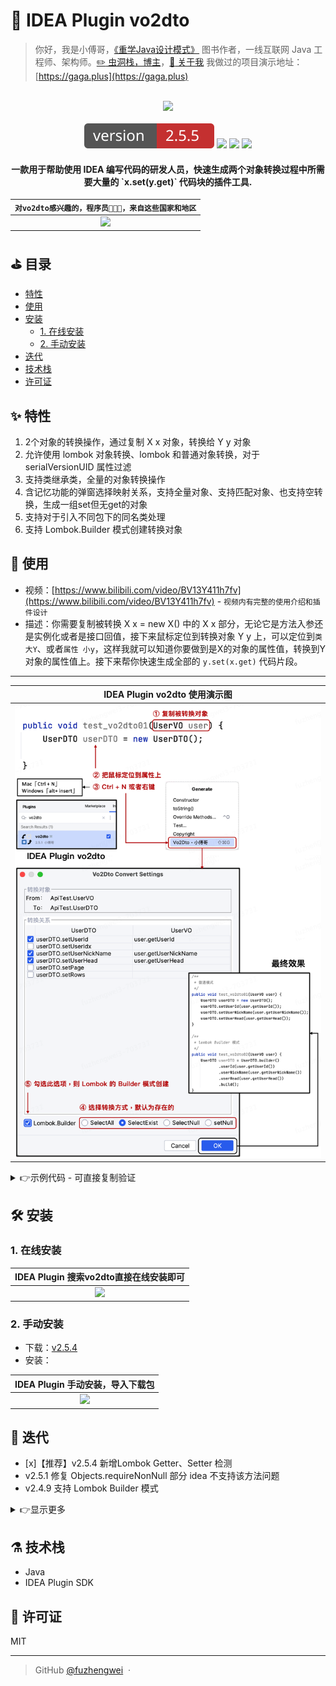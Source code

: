 # :currency_exchange: IDEA Plugin vo2dto

> 你好，我是小傅哥，[《重学Java设计模式》](https://item.jd.com/13218336.html) 图书作者，一线互联网 Java 工程师、架构师。[:pencil2: 虫洞栈，博主](https://bugstack.cn)，[:memo: 关于我](https://bugstack.cn/md/other/guide-to-reading.html) 我做过的项目演示地址：[https://gaga.plus](https://gaga.plus)

<br/>
<div align="center">
    <a href="https://plugins.jetbrains.com/plugin/18262-vo2dto" style="text-decoration:none"><img src="/docs/_media/logo-02.png" width="128px"></a>
</div>
<br/>
<div align="center">
	<a href="https://plugins.jetbrains.com/plugin/18262-vo2dto"><img src="/docs/_media/npm-version.svg"></a>
	<a href="https://bugstack.cn/"><img src="/docs/_media/npm-author.svg"></a>
	<a href="https://www.bilibili.com/video/BV13Y411h7fv"><img src="/docs/_media/npm-bilibili.svg"></a>
	<a href="https://plugins.jetbrains.com/plugin/18262-vo2dto"><img src="/docs/_media/npm-idea.svg"></a>
</div>

<h4 align="center">一款用于帮助使用 IDEA 编写代码的研发人员，快速生成两个对象转换过程中所需要大量的 `x.set(y.get)` 代码块的插件工具.</h4>

| `对vo2dto感兴趣的，程序员👨🏻‍💻‍，来自这些国家和地区` |
|:---:|
| ![](/docs/_media/visits.png) |

## ⛳ 目录

-  [特性](https://github.com/fuzhengwei/vo2dto#sparkles-%E7%89%B9%E6%80%A7)
-  [使用](https://github.com/fuzhengwei/vo2dto#hammer-%E4%BD%BF%E7%94%A8)
-  [安装](https://github.com/fuzhengwei/vo2dto#hammer_and_wrench-%E5%AE%89%E8%A3%85)
   -  [1. 在线安装](https://github.com/fuzhengwei/vo2dto#1-%E5%9C%A8%E7%BA%BF%E5%AE%89%E8%A3%85)
   -  [2. 手动安装](https://github.com/fuzhengwei/vo2dto#2-%E6%89%8B%E5%8A%A8%E5%AE%89%E8%A3%85)
-  [迭代](https://github.com/fuzhengwei/vo2dto#-%E8%BF%AD%E4%BB%A3)
-  [技术栈](https://github.com/fuzhengwei/vo2dto#alembic-%E6%8A%80%E6%9C%AF%E6%A0%88)
-  [许可证](https://github.com/fuzhengwei/vo2dto#scroll-%E8%AE%B8%E5%8F%AF%E8%AF%81)  

## ✨ 特性

1. 2个对象的转换操作，通过复制 X x 对象，转换给 Y y 对象
2. 允许使用 lombok 对象转换、lombok 和普通对象转换，对于 serialVersionUID 属性过滤
3. 支持类继承类，全量的对象转换操作
4. 含记忆功能的弹窗选择映射关系，支持全量对象、支持匹配对象、也支持空转换，生成一组set但无get的对象
5. 支持对于引入不同包下的同名类处理
6. 支持 Lombok.Builder 模式创建转换对象

## 🔨 使用

- 视频：[https://www.bilibili.com/video/BV13Y411h7fv](https://www.bilibili.com/video/BV13Y411h7fv) - `视频内有完整的使用介绍和插件设计` 
- 描述：你需要复制被转换 X x = new X() 中的 X x 部分，无论它是方法入参还是实例化或者是接口回值，接下来鼠标定位到转换对象 Y y 上，可以定位到`类 大Y`、或者`属性 小y`，这样我就可以知道你要做到是X的对象的属性值，转换到Y对象的属性值上。接下来帮你快速生成全部的 `y.set(x.get)` 代码片段。

---

| IDEA Plugin vo2dto 使用演示图|
|:---:|
| ![](/docs/_media/use-demo.png) |

<details><summary><a>👉示例代码 - 可直接复制验证</a></summary></br>

```java
import lombok.AllArgsConstructor;
import lombok.Builder;
import lombok.Data;
import lombok.NoArgsConstructor;

import java.util.Date;

public class ApiTest {

    public void test_vo2dto(UserVO user) {
        UserDTO userDTO = UserDTO.builder()
                .userId(user.getUserId())
                .userNickName(user.getUserNickName())
                .userHead(user.getUserHead())
                .build();
    }

    @Data
    @Builder
    @AllArgsConstructor
    @NoArgsConstructor
    static class UserDTO {

        private String userId;
        private String userIdx;
        private String userNickName;
        private String userHead;
        private int page;
        private int rows;

    }

    @Data
    @Builder
    @AllArgsConstructor
    @NoArgsConstructor
    static class UserVO {

        private Long id;
        private String userId;
        private String userNickName;
        private String userHead;
        private String userPassword;
        private Date createTime;
        private Date updateTime;

    }

}
```

- 支持 UserDTO userDTO = new UserDTO() 模型的，x.set(y.get)
- 支持 UserDTO userDTO 模式的，z.builder().x(y.get)

</details>

## 🛠️ 安装

### 1. 在线安装

| IDEA Plugin 搜索vo2dto直接在线安装即可|
|:---:|
| ![](/docs/_media/install.png) |

### 2. 手动安装

- 下载：[v2.5.4](https://github.com/fuzhengwei/vo2dto/releases/tag/v2.5.4)
- 安装：

| IDEA Plugin 手动安装，导入下载包|
|:---:|
| ![](/docs/_media/install02.png) |

## 🐾 迭代

- [x]【推荐】v2.5.4 新增Lombok Getter、Setter 检测
- v2.5.1 修复 Objects.requireNonNull 部分 idea 不支持该方法问题 
- v2.4.9 支持 Lombok Builder 模式

<details><summary><a>👉显示更多</a></summary></br>

- v2.4.8 静态字段过滤

- v2.4.7

  - 支持转换对象，鼠标定位到属性时候的类搜索和匹配
  - 处理全局扫描访问 `GlobalSearchScope.allScope`

- v2.4.6

  - 修改搜索对象范围，支持pom引入对象搜索
  - 屏蔽 lombok 下 serialVersionUID 属性的生成

- v2.4.5

  - 完善查找多包下同名类的引入和使用

- v2.4.4

  - 支持在多个包下查找相似的名称

- v2.4.3

  - 校验复制被转换对象的上下文关系

- v2.4.2

  - 添加映射字段多选框

- v2.3.0

  - 提供转换对象映射关系的弹窗提示，有多少个对象属性在转换

- v2.4.1

  - 修复映射字段bug

- v2.4.0

  - 优化映射关系
  - 提供映射配置功能

- V2.2.2

  - 通过步长计算，支持用户把光标定位到转换对象的属性上

- v2.2.0

  - 支持Lombok生成策略
  - 支持对象空转换
  - 在兼容的Lombok中添加自定义get和set方法

- v2.1.0
  
  - 复制对象a并在对象B上生成x.set（y.get）
  - 在“对象B”属性上，也可以直接单击以生成x.set（y.get）
  - 支持生成父对象的方法

- v1.0.0

  - 初版，支持对象的复制和转换

</details>

## ⚗️ 技术栈

- Java
- IDEA Plugin SDK

## 📜 许可证

MIT 

---

> GitHub [@fuzhengwei](https://github.com/fuzhengwei) &nbsp;&middot;&nbsp;

